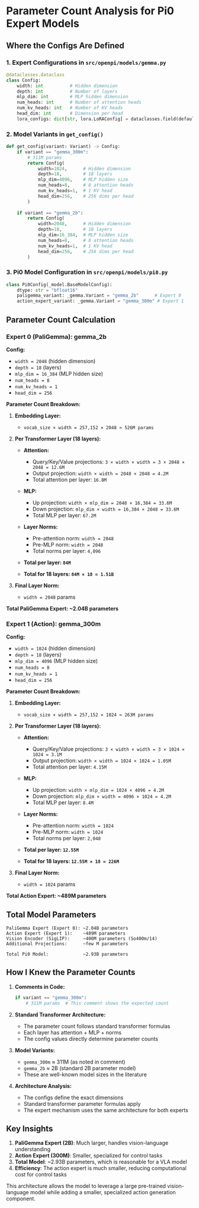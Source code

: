 # Parameter Count Analysis for Pi0 Expert Models

## Where the Configs Are Defined

### 1. Expert Configurations in `src/openpi/models/gemma.py`

```python
@dataclasses.dataclass
class Config:
    width: int          # Hidden dimension
    depth: int          # Number of layers
    mlp_dim: int        # MLP hidden dimension
    num_heads: int      # Number of attention heads
    num_kv_heads: int   # Number of KV heads
    head_dim: int       # Dimension per head
    lora_configs: dict[str, lora.LoRAConfig] = dataclasses.field(default_factory=dict)
```

### 2. Model Variants in `get_config()`

```python
def get_config(variant: Variant) -> Config:
    if variant == "gemma_300m":
        # 311M params
        return Config(
            width=1024,      # Hidden dimension
            depth=18,        # 18 layers
            mlp_dim=4096,    # MLP hidden size
            num_heads=8,     # 8 attention heads
            num_kv_heads=1,  # 1 KV head
            head_dim=256,    # 256 dims per head
        )
    
    if variant == "gemma_2b":
        return Config(
            width=2048,      # Hidden dimension
            depth=18,        # 18 layers
            mlp_dim=16_384,  # MLP hidden size
            num_heads=8,     # 8 attention heads
            num_kv_heads=1,  # 1 KV head
            head_dim=256,    # 256 dims per head
        )
```

### 3. Pi0 Model Configuration in `src/openpi/models/pi0.py`

```python
class Pi0Config(_model.BaseModelConfig):
    dtype: str = "bfloat16"
    paligemma_variant: _gemma.Variant = "gemma_2b"      # Expert 0
    action_expert_variant: _gemma.Variant = "gemma_300m" # Expert 1
```

## Parameter Count Calculation

### **Expert 0 (PaliGemma): gemma_2b**

**Config:**
- `width = 2048` (hidden dimension)
- `depth = 18` (layers)
- `mlp_dim = 16_384` (MLP hidden size)
- `num_heads = 8`
- `num_kv_heads = 1`
- `head_dim = 256`

**Parameter Count Breakdown:**

1. **Embedding Layer:**
   - `vocab_size × width = 257,152 × 2048 ≈ 526M params`

2. **Per Transformer Layer (18 layers):**
   - **Attention:**
     - Query/Key/Value projections: `3 × width × width = 3 × 2048 × 2048 = 12.6M`
     - Output projection: `width × width = 2048 × 2048 = 4.2M`
     - Total attention per layer: `16.8M`
   
   - **MLP:**
     - Up projection: `width × mlp_dim = 2048 × 16,384 = 33.6M`
     - Down projection: `mlp_dim × width = 16,384 × 2048 = 33.6M`
     - Total MLP per layer: `67.2M`
   
   - **Layer Norms:**
     - Pre-attention norm: `width = 2048`
     - Pre-MLP norm: `width = 2048`
     - Total norms per layer: `4,096`
   
   - **Total per layer: `84M`**
   - **Total for 18 layers: `84M × 18 = 1.51B`**

3. **Final Layer Norm:**
   - `width = 2048` params

**Total PaliGemma Expert: ~2.04B parameters**

### **Expert 1 (Action): gemma_300m**

**Config:**
- `width = 1024` (hidden dimension)
- `depth = 18` (layers)
- `mlp_dim = 4096` (MLP hidden size)
- `num_heads = 8`
- `num_kv_heads = 1`
- `head_dim = 256`

**Parameter Count Breakdown:**

1. **Embedding Layer:**
   - `vocab_size × width = 257,152 × 1024 ≈ 263M params`

2. **Per Transformer Layer (18 layers):**
   - **Attention:**
     - Query/Key/Value projections: `3 × width × width = 3 × 1024 × 1024 = 3.1M`
     - Output projection: `width × width = 1024 × 1024 = 1.05M`
     - Total attention per layer: `4.15M`
   
   - **MLP:**
     - Up projection: `width × mlp_dim = 1024 × 4096 = 4.2M`
     - Down projection: `mlp_dim × width = 4096 × 1024 = 4.2M`
     - Total MLP per layer: `8.4M`
   
   - **Layer Norms:**
     - Pre-attention norm: `width = 1024`
     - Pre-MLP norm: `width = 1024`
     - Total norms per layer: `2,048`
   
   - **Total per layer: `12.55M`**
   - **Total for 18 layers: `12.55M × 18 = 226M`**

3. **Final Layer Norm:**
   - `width = 1024` params

**Total Action Expert: ~489M parameters**

## **Total Model Parameters**

```
PaliGemma Expert (Expert 0): ~2.04B parameters
Action Expert (Expert 1):    ~489M parameters
Vision Encoder (SigLIP):     ~400M parameters (So400m/14)
Additional Projections:      ~few M parameters

Total Pi0 Model:             ~2.93B parameters
```

## **How I Knew the Parameter Counts**

1. **Comments in Code:**
   ```python
   if variant == "gemma_300m":
       # 311M params  # This comment shows the expected count
   ```

2. **Standard Transformer Architecture:**
   - The parameter count follows standard transformer formulas
   - Each layer has attention + MLP + norms
   - The config values directly determine parameter counts

3. **Model Variants:**
   - `gemma_300m` ≈ 311M (as noted in comment)
   - `gemma_2b` ≈ 2B (standard 2B parameter model)
   - These are well-known model sizes in the literature

4. **Architecture Analysis:**
   - The configs define the exact dimensions
   - Standard transformer parameter formulas apply
   - The expert mechanism uses the same architecture for both experts

## **Key Insights**

1. **PaliGemma Expert (2B)**: Much larger, handles vision-language understanding
2. **Action Expert (300M)**: Smaller, specialized for control tasks
3. **Total Model**: ~2.93B parameters, which is reasonable for a VLA model
4. **Efficiency**: The action expert is much smaller, reducing computational cost for control tasks

This architecture allows the model to leverage a large pre-trained vision-language model while adding a smaller, specialized action generation component. 